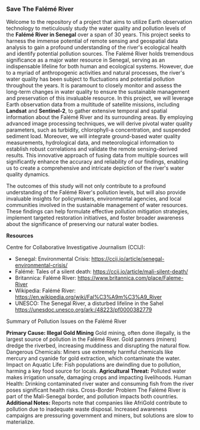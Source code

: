 ### Save The Falémé River
Welcome to the repository of a  project that aims to utilize Earth observation technology to meticulously study the water quality and pollution levels of the **Falémé River in Senegal** over a span of 30 years. This project seeks to harness the immense potential of remote sensing and geospatial data analysis to gain a profound understanding of the river's ecological health and identify potential pollution sources.
The Falémé River holds tremendous significance as a major water resource in Senegal, serving as an indispensable lifeline for both human and ecological systems. However, due to a myriad of anthropogenic activities and natural processes, the river's water quality has been subject to fluctuations and potential pollution throughout the years. It is paramount to closely monitor and assess the long-term changes in water quality to ensure the sustainable management and preservation of this invaluable resource. In this project, we will leverage Earth observation data from a multitude of satellite missions, including **Landsat** and  **Sentinel-2**, to gather extensive temporal and spatial information about the Falémé River and its surrounding areas. By employing advanced image processing techniques, we will derive pivotal water quality parameters, such as turbidity, chlorophyll-a concentration, and suspended sediment load.
Moreover, we will integrate ground-based water quality measurements, hydrological data, and meteorological information to establish robust correlations and validate the remote sensing-derived results. This innovative approach of fusing data from multiple sources will significantly enhance the accuracy and reliability of our findings, enabling us to create a comprehensive and intricate depiction of the river's water quality dynamics.

The outcomes of this study will not only contribute to a profound understanding of the Falémé River's pollution levels, but will also provide invaluable insights for policymakers, environmental agencies, and local communities involved in the sustainable management of water resources. These findings can help formulate effective pollution mitigation strategies, implement targeted restoration initiatives, and foster broader awareness about the significance of preserving our natural water bodies.

**Resources**

Centre for Collaborative Investigative Journalism (CCIJ):
- Senegal: Environmental Crisis: https://ccij.io/article/senegal-environmental-crisis/
- Falémé: Tales of a silent death: https://ccij.io/article/mali-silent-death/
- Britannica: Falémé River: https://www.britannica.com/place/Faleme-River
- Wikipedia: Falémé River: https://en.wikipedia.org/wiki/Fal%C3%A9m%C3%A9_River
- UNESCO: The Senegal River, a disturbed lifeline in the Sahel https://unesdoc.unesco.org/ark:/48223/pf0000382779

Summary of Pollution Issues on the Falémé River

**Primary Cause: Illegal Gold Mining**
Gold mining, often done illegally, is the largest source of pollution in the Falémé River.
Gold panners (miners) dredge the riverbed, increasing muddiness and disrupting the natural flow.
Dangerous Chemicals:
Miners use extremely harmful chemicals like mercury and cyanide for gold extraction, which contaminate the water.
Impact on Aquatic Life:
Fish populations are dwindling due to pollution, harming a key food source for locals.
**Agricultural Threat:**
Polluted water makes irrigation unsafe, damaging crops and impacting livelihoods.
Human Health:
Drinking contaminated river water and consuming fish from the river poses significant health risks.
Cross-Border Problem
The Falémé River is part of the Mali-Senegal border, and pollution impacts both countries.
**Additional Notes:**
Reports note that companies like AfriGold contribute to pollution due to inadequate waste disposal. Increased awareness campaigns are pressuring government and miners, but solutions are slow to materialize.
